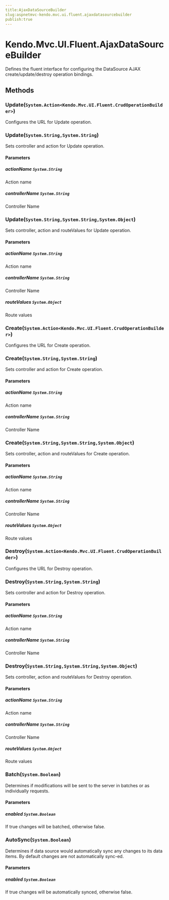 ```yaml
---
title:AjaxDataSourceBuilder
slug:aspnetmvc-kendo.mvc.ui.fluent.ajaxdatasourcebuilder
publish:true
---
```


# Kendo.Mvc.UI.Fluent.AjaxDataSourceBuilder
Defines the fluent interface for configuring the DataSource AJAX create/update/destroy operation bindings.



## Methods

### Update(`System.Action<Kendo.Mvc.UI.Fluent.CrudOperationBuilder>`)
Configures the URL for Update operation.





### Update(`System.String,System.String`)
Sets controller and action for Update operation.


#### Parameters

##### actionName `System.String`
Action name

##### controllerName `System.String`
Controller Name





### Update(`System.String,System.String,System.Object`)
Sets controller, action and routeValues for Update operation.


#### Parameters

##### actionName `System.String`
Action name

##### controllerName `System.String`
Controller Name

##### routeValues `System.Object`
Route values





### Create(`System.Action<Kendo.Mvc.UI.Fluent.CrudOperationBuilder>`)
Configures the URL for Create operation.





### Create(`System.String,System.String`)
Sets controller and action for Create operation.


#### Parameters

##### actionName `System.String`
Action name

##### controllerName `System.String`
Controller Name





### Create(`System.String,System.String,System.Object`)
Sets controller, action and routeValues for Create operation.


#### Parameters

##### actionName `System.String`
Action name

##### controllerName `System.String`
Controller Name

##### routeValues `System.Object`
Route values





### Destroy(`System.Action<Kendo.Mvc.UI.Fluent.CrudOperationBuilder>`)
Configures the URL for Destroy operation.





### Destroy(`System.String,System.String`)
Sets controller and action for Destroy operation.


#### Parameters

##### actionName `System.String`
Action name

##### controllerName `System.String`
Controller Name





### Destroy(`System.String,System.String,System.Object`)
Sets controller, action and routeValues for Destroy operation.


#### Parameters

##### actionName `System.String`
Action name

##### controllerName `System.String`
Controller Name

##### routeValues `System.Object`
Route values





### Batch(`System.Boolean`)
Determines if modifications will be sent to the server in batches or as individually requests.


#### Parameters

##### enabled `System.Boolean`
If true changes will be batched, otherwise false.





### AutoSync(`System.Boolean`)
Determines if data source would automatically sync any changes to its data items. By default changes are not automatically sync-ed.


#### Parameters

##### enabled `System.Boolean`
If true changes will be automatically synced, otherwise false.






